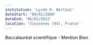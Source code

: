 ```yaml
---
institution: 'Lycée H. Berlioz'
dateStart: '09/01/2009'
dateEnd: '06/01/2012'
location: 'Vincennes (94), France'
---
```


Baccalauréat scientifique - Mention Bien
